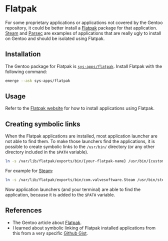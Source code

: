 # Flatpak

For some proprietary applications or applications not covered by the Gentoo repository, it could be better install a [Flatpak](https://flatpak.org/) package for that application.
[Steam](https://store.steampowered.com/) and [Parsec](https://parsec.app/) are examples of applications that are really ugly to install on Gentoo and should be isolated using Flatpak.

## Installation

The Gentoo package for Flatpak is [`sys-apps/flatpak`](https://packages.gentoo.org/packages/sys-apps/flatpak).
Install Flatpak with the following command:

```sh
emerge --ask sys-apps/flatpak
```

## Usage

Refer to the [Flatpak website](https://flatpak.org/) for how to install applications using Flatpak.

## Creating symbolic links

When the Flatpak applications are installed, most application launcher are not able to find them.
To make those launchers find the applications, it is possible to create symbolic links to the `/usr/bin/` directory (or any other directory included in the `$PATH` variable).

```sh
ln -s /var/lib/flatpak/exports/bin/{your-flatpak-name} /usr/bin/{custom-name}
```

For example for [Steam](https://flathub.org/apps/com.valvesoftware.Steam):

```sh
ln -s /var/lib/flatpak/exports/bin/com.valvesoftware.Steam /usr/bin/steam
```

Now application launchers (and your terminal) are able to find the application, because it is added to the `$PATH` variable.

## References

- The Gentoo article about [Flatpak](https://wiki.gentoo.org/wiki/Flatpak).
- I learned about symbolic linking of Flatpak installed applications from this from a very specific [Github Gist](https://gist.github.com/curioswati/668e9e120ddd4b6f8d07dc28b5780d22).

